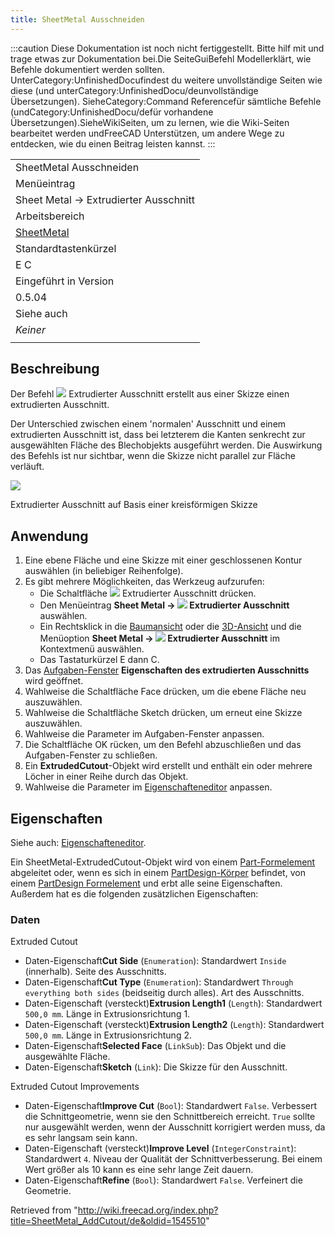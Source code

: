 ```yaml
---
title: SheetMetal Ausschneiden
---
```

:::caution
Diese Dokumentation ist noch nicht fertiggestellt. Bitte hilf mit und trage etwas zur Dokumentation bei.Die SeiteGuiBefehl Modellerklärt, wie Befehle dokumentiert werden sollten. UnterCategory:UnfinishedDocufindest du weitere unvollständige Seiten wie diese (und unterCategory:UnfinishedDocu/deunvollständige Übersetzungen). SieheCategory:Command Referencefür sämtliche Befehle (undCategory:UnfinishedDocu/defür vorhandene Übersetzungen).SieheWikiSeiten, um zu lernen, wie die Wiki-Seiten bearbeitet werden undFreeCAD Unterstützen, um andere Wege zu entdecken, wie du einen Beitrag leisten kannst.
:::

|  |
| --- |
| SheetMetal Ausschneiden |
| Menüeintrag |
| Sheet Metal → Extrudierter Ausschnitt |
| Arbeitsbereich |
| [SheetMetal](/SheetMetal_Workbench/de "SheetMetal Workbench/de") |
| Standardtastenkürzel |
| E C |
| Eingeführt in Version |
| 0.5.04 |
| Siehe auch |
| *Keiner* |
|  |

## Beschreibung

Der Befehl ![](/images/SheetMetal_AddCutout.svg) Extrudierter Ausschnitt erstellt aus einer Skizze einen extrudierten Ausschnitt.

Der Unterschied zwischen einem 'normalen' Ausschnitt und einem extrudierten Ausschnitt ist, dass bei letzterem die Kanten senkrecht zur ausgewählten Fläche des Blechobjekts ausgeführt werden. Die Auswirkung des Befehls ist nur sichtbar, wenn die Skizze nicht parallel zur Fläche verläuft.

![](/images/SheetMetal_AddCutout_Example.png)

Extrudierter Ausschnitt auf Basis einer kreisförmigen Skizze

## Anwendung

1. Eine ebene Fläche und eine Skizze mit einer geschlossenen Kontur auswählen (in beliebiger Reihenfolge).
2. Es gibt mehrere Möglichkeiten, das Werkzeug aufzurufen:
   * Die Schaltfläche ![](/images/SheetMetal_AddCutout.svg) Extrudierter Ausschnitt drücken.
   * Den Menüeintrag **Sheet Metal → ![](/images/SheetMetal_AddCutout.svg) Extrudierter Ausschnitt** auswählen.
   * Ein Rechtsklick in die [Baumansicht](/Tree_view/de "Tree view/de") oder die [3D-Ansicht](/3D_view/de "3D view/de") und die Menüoption **Sheet Metal → ![](/images/SheetMetal_AddCutout.svg) Extrudierter Ausschnitt** im Kontextmenü auswählen.
   * Das Tastaturkürzel E dann C.
3. Das [Aufgaben-Fenster](/Task_panel/de "Task panel/de") **Eigenschaften des extrudierten Ausschnitts** wird geöffnet.
4. Wahlweise die Schaltfläche Face drücken, um die ebene Fläche neu auszuwählen.
5. Wahlweise die Schaltfläche Sketch drücken, um erneut eine Skizze auszuwählen.
6. Wahlweise die Parameter im Aufgaben-Fenster anpassen.
7. Die Schaltfläche OK rücken, um den Befehl abzuschließen und das Aufgaben-Fenster zu schließen.
8. Ein **ExtrudedCutout**-Objekt wird erstellt und enthält ein oder mehrere Löcher in einer Reihe durch das Objekt.
9. Wahlweise die Parameter im [Eigenschafteneditor](/Property_editor/de "Property editor/de") anpassen.

## Eigenschaften

Siehe auch: [Eigenschafteneditor](/Property_editor/de "Property editor/de").

Ein SheetMetal-ExtrudedCutout-Objekt wird von einem [Part-Formelement](/Part_Feature/de "Part Feature/de") abgeleitet oder, wenn es sich in einem [PartDesign-Körper](/PartDesign_Body/de "PartDesign Body/de") befindet, von einem [PartDesign Formelement](/PartDesign_Feature/de "PartDesign Feature/de")
und erbt alle seine Eigenschaften. Außerdem hat es die folgenden zusätzlichen Eigenschaften:

### Daten

Extruded Cutout

* Daten-Eigenschaft**Cut Side** (`Enumeration`): Standardwert `Inside` (innerhalb). Seite des Ausschnitts.
* Daten-Eigenschaft**Cut Type** (`Enumeration`): Standardwert `Through everything both sides` (beidseitig durch alles). Art des Ausschnitts.
* Daten-Eigenschaft (versteckt)**Extrusion Length1** (`Length`): Standardwert `500,0 mm`. Länge in Extrusionsrichtung 1.
* Daten-Eigenschaft (versteckt)**Extrusion Length2** (`Length`): Standardwert `500,0 mm`. Länge in Extrusionsrichtung 2.
* Daten-Eigenschaft**Selected Face** (`LinkSub`): Das Objekt und die ausgewählte Fläche.
* Daten-Eigenschaft**Sketch** (`Link`): Die Skizze für den Ausschnitt.

Extruded Cutout Improvements

* Daten-Eigenschaft**Improve Cut** (`Bool`): Standardwert `False`. Verbessert die Schnittgeometrie, wenn sie den Schnittbereich erreicht. `True` sollte nur ausgewählt werden, wenn der Ausschnitt korrigiert werden muss, da es sehr langsam sein kann.
* Daten-Eigenschaft (versteckt)**Improve Level** (`IntegerConstraint`): Standardwert `4`. Niveau der Qualität der Schnittverbesserung. Bei einem Wert größer als 10 kann es eine sehr lange Zeit dauern.
* Daten-Eigenschaft**Refine** (`Bool`): Standardwert `False`. Verfeinert die Geometrie.

Retrieved from "<http://wiki.freecad.org/index.php?title=SheetMetal_AddCutout/de&oldid=1545510>"